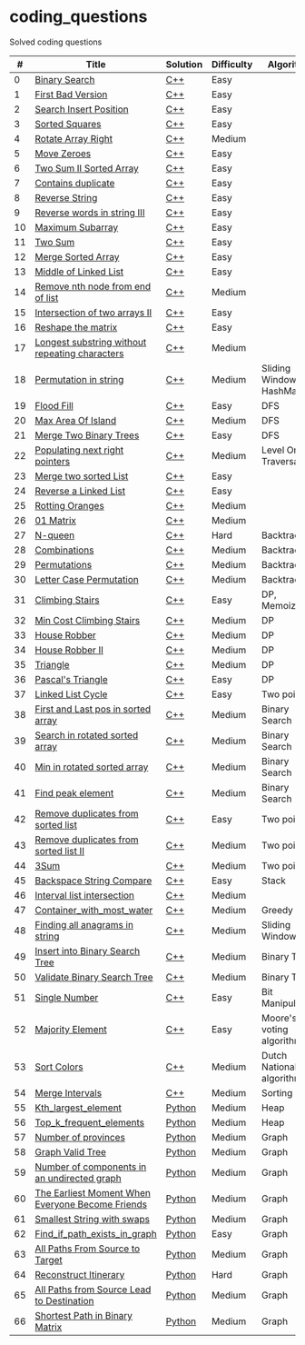 # coding_questions
Solved coding questions

| # | Title | Solution | Difficulty | Algorithm |
|--| ----- | -------- | ---------- | --------- |
|0|[Binary Search](https://leetcode.com/problems/binary-search/) | [C++](./LeetCode/0.Binary_Search)|Easy|
|1|[First Bad Version](https://leetcode.com/problems/first-bad-version/) | [C++](./LeetCode/1.first_Bad_Version)|Easy|
|2|[Search Insert Position](https://leetcode.com/problems/search-insert-position) | [C++](./LeetCode/2.Search_insert_position)|Easy|
|3|[Sorted Squares](https://leetcode.com/problems/squares-of-a-sorted-array) | [C++](./LeetCode/3.Sorted_squares)|Easy|
|4|[Rotate Array Right](https://leetcode.com/problems/rotate-array/) | [C++](./LeetCode/4.Rotate_Array_Right)|Medium|
|5|[Move Zeroes](https://leetcode.com/problems/move-zeroes/) | [C++](./LeetCode/5.Move_zeroes)|Easy|
|6|[Two Sum II Sorted Array](https://leetcode.com/problems/two-sum-ii-input-array-is-sorted/) | [C++](./LeetCode/6.Two_Sum_II_sorted_array)|Easy|
|7|[Contains duplicate](https://leetcode.com/problems/contains-duplicate/) | [C++](./LeetCode/7.Contains_duplicate)|Easy|
|8|[Reverse String](https://leetcode.com/problems/reverse-string) | [C++](./LeetCode/8.Reverse_string)|Easy|
|9|[Reverse words in string III](https://leetcode.com/problems/reverse-words-in-a-string-iii/) | [C++](./LeetCode/9.Reverse_words_in_string_III)|Easy|
|10|[Maximum Subarray](https://leetcode.com/problems/maximum-subarray) | [C++](./LeetCode/10.Maximum_subarray)|Easy|
|11|[Two Sum](https://leetcode.com/problems/two-sum/) | [C++](./LeetCode/11.Two_sum)|Easy|
|12|[Merge Sorted Array](https://leetcode.com/problems/merge-sorted-array/) | [C++](./LeetCode/12.Merge_sorted_array)|Easy|
|13|[Middle of Linked List](https://leetcode.com/problems/middle-of-the-linked-list/) | [C++](./LeetCode/13.Middle_of_Linked_List)|Easy|
|14|[Remove nth node from end of list](https://leetcode.com/problems/remove-nth-node-from-end-of-list/) | [C++](./LeetCode/14.Remove_nth_node_from_end_of_list)|Medium|
|15|[Intersection of two arrays II](https://leetcode.com/problems/intersection-of-two-arrays-ii/) | [C++](./LeetCode/15.Intersection_of_two_arrays_II)|Easy|
|16|[Reshape the matrix](https://leetcode.com/problems/reshape-the-matrix/) | [C++](./LeetCode/16.Reshape_the_matrix)|Easy|
|17|[Longest substring without repeating characters](https://leetcode.com/problems/longest-substring-without-repeating-characters/) | [C++](./LeetCode/17.Longest_substring_without_repeating_characters)|Medium|
|18|[Permutation in string](https://leetcode.com/problems/permutation-in-string/) | [C++](./LeetCode/18.Permutation_in_string)|Medium|Sliding Window, HashMap|
|19|[Flood Fill](https://leetcode.com/problems/flood-fill/) | [C++](./LeetCode/19.Flood_fill)|Easy|DFS|
|20|[Max Area Of Island](https://leetcode.com/problems/max-area-of-island/) | [C++](./LeetCode/20.Max_area_of_island)|Medium|DFS|
|21|[Merge Two Binary Trees](https://leetcode.com/problems/merge-two-binary-trees/) | [C++](./LeetCode/21.Merge_two_binary_trees)|Easy|DFS|
|22|[Populating next right pointers](https://leetcode.com/problems/populating-next-right-pointers-in-each-node/) | [C++](./LeetCode/22.Populating_next_right_pointers)|Medium|Level Order Traversal|
|23|[Merge two sorted List](https://leetcode.com/problems/merge-two-sorted-lists/) | [C++](./LeetCode/23.Merge_two_sorted_LL)|Easy|
|24|[Reverse a Linked List](https://leetcode.com/problems/reverse-linked-list/) | [C++](./LeetCode/24.Reverse_a_LL)|Easy|
|25|[Rotting Oranges](https://leetcode.com/problems/rotting-oranges/) | [C++](./LeetCode/25.Rotting_oranges)|Medium|
|26|[01 Matrix](https://leetcode.com/problems/01-matrix/) | [C++](./LeetCode/26.01_matrix)|Medium|
|27|[N-queen](https://leetcode.com/problems/n-queens/) | [C++](./LeetCode/27.N-queen)|Hard|Backtracking|
|28|[Combinations](https://leetcode.com/problems/combinations/) | [C++](./LeetCode/28.Combinations)|Medium|Backtracking|
|29|[Permutations](https://leetcode.com/problems/permutations/) | [C++](./LeetCode/29.Permutations)|Medium|Backtracking|
|30|[Letter Case Permutation](https://leetcode.com/problems/letter-case-permutation/) | [C++](./LeetCode/30.Letter_case_permutation)|Medium|Backtracking|
|31|[Climbing Stairs](https://leetcode.com/problems/climbing-stairs/) | [C++](./LeetCode/31.Climbing_stairs)|Easy|DP, Memoization|
|32|[Min Cost Climbing Stairs](https://leetcode.com/problems/min-cost-climbing-stairs/) | [C++](./LeetCode/32.Min_cost_climbing_stairs)|Medium|DP|
|33|[House Robber](https://leetcode.com/problems/house-robber/) | [C++](./LeetCode/33.House_robber)|Medium|DP|
|34|[House Robber II](https://leetcode.com/problems/house-robber-ii/) | [C++](./LeetCode/34.House_robber_II)|Medium|DP|
|35|[Triangle](https://leetcode.com/problems/triangle/) | [C++](./LeetCode/35.Triangle)|Medium|DP|
|36|[Pascal's Triangle](https://leetcode.com/problems/pascals-triangle/) | [C++](./LeetCode/36.Pascal's_triangle)|Easy|DP|
|37|[Linked List Cycle](https://leetcode.com/problems/linked-list-cycle/) | [C++](./LeetCode/37.Linked_list_cycle)|Easy|Two pointer|
|38|[First and Last pos in sorted array](https://leetcode.com/problems/find-first-and-last-position-of-element-in-sorted-array/) | [C++](./LeetCode/38.First_and_last_pos_sorted_array)|Medium|Binary Search|
|39|[Search in rotated sorted array](https://leetcode.com/problems/search-in-rotated-sorted-array/) | [C++](./LeetCode/39.Search_in_rotated_sorted_array)|Medium|Binary Search|
|40|[Min in rotated sorted array](https://leetcode.com/problems/find-minimum-in-rotated-sorted-array/) | [C++](./LeetCode/40.Min_in_rotated_sorted_array)|Medium|Binary Search|
|41|[Find peak element](https://leetcode.com/problems/find-peak-element/) | [C++](./LeetCode/41.Find_peak_element)|Medium|Binary Search|
|42|[Remove duplicates from sorted list](https://leetcode.com/problems/remove-duplicates-from-sorted-list/) | [C++](./LeetCode/42.Remove_duplicates_from_sorted_list)|Easy|Two pointers|
|43|[Remove duplicates from sorted list II](https://leetcode.com/problems/remove-duplicates-from-sorted-list-ii/) | [C++](./LeetCode/43.Remove_duplicates_from_sorted_list_II)|Medium|Two pointers|
|44|[3Sum](https://leetcode.com/problems/3sum/) | [C++](./LeetCode/44.3Sum)|Medium|Two pointers|
|45|[Backspace String Compare](https://leetcode.com/problems/backspace-string-compare/) | [C++](./LeetCode/45.Backspace_string_compare)|Easy|Stack|
|46|[Interval list intersection](https://leetcode.com/problems/interval-list-intersections/) | [C++](./LeetCode/46.Interval_list_intersection)|Medium||
|47|[Container_with_most_water](https://leetcode.com/problems/container-with-most-water/) | [C++](./LeetCode/47.Container_with_most_water)|Medium|Greedy|
|48|[Finding all anagrams in string](https://leetcode.com/problems/find-all-anagrams-in-a-string/) | [C++](./LeetCode/48.Finding_all_anagrams_in_string)|Medium|Sliding Window|
|49|[Insert into Binary Search Tree](https://leetcode.com/problems/insert-into-a-binary-search-tree/) | [C++](./LeetCode/49.Insert_into_binary_search_tree)|Medium|Binary Tree|
|50|[Validate Binary Search Tree](https://leetcode.com/problems/validate-binary-search-tree/) | [C++](./LeetCode/50.Validate_binary_search_tree)|Medium|Binary Tree|
|51|[Single Number](https://leetcode.com/problems/single-number/) | [C++](./LeetCode/51.Single_number)|Easy|Bit Manipulation|
|52|[Majority Element](https://leetcode.com/problems/majority-element/) | [C++](./LeetCode/52.Majority_element)|Easy|Moore's voting algorithm|
|53|[Sort Colors](https://leetcode.com/problems/sort-colors/) | [C++](./LeetCode/53.Sort_colors)|Medium|Dutch National flag algorithm|
|54|[Merge Intervals](https://leetcode.com/problems/merge-intervals/) | [C++](./LeetCode/54.Merge_intervals)|Medium|Sorting|
|55|[Kth_largest_element](https://leetcode.com/problems/kth-largest-element-in-an-array/) | [Python](./LeetCode/55.Kth_largest_element)|Medium|Heap|
|56|[Top_k_frequent_elements](https://leetcode.com/problems/top-k-frequent-elements/) | [Python](./LeetCode/56.Top_k_frequent_elements)|Medium|Heap|
|57|[Number of provinces](https://leetcode.com/problems/number-of-provinces/) | [Python](./LeetCode/57.Number_of_provinces)|Medium|Graph|
|58|[Graph Valid Tree](https://leetcode.com/problems/graph-valid-tree/) | [Python](./LeetCode/58.Graph_valid_tree)|Medium|Graph|
|59|[Number of components in an undirected graph](https://leetcode.com/problems/number-of-connected-components-in-an-undirected-graph/) | [Python](./LeetCode/59.Number_of_components_undirected_graph)|Medium|Graph|
|60|[The Earliest Moment When Everyone Become Friends](https://leetcode.com/problems/the-earliest-moment-when-everyone-become-friends/) | [Python](./LeetCode/60.Earliest_moment_when_everyone_became_friends)|Medium|Graph|
|61|[Smallest String with swaps](https://leetcode.com/problems/smallest-string-with-swaps/) | [Python](./LeetCode/61.Smallest_string_with_swaps)|Medium|Graph|
|62|[Find_if_path_exists_in_graph](https://leetcode.com/problems/find-if-path-exists-in-graph/) | [Python](./LeetCode/62.Find_if_path_exists_in_graph)|Easy|Graph|
|63|[All Paths From Source to Target](https://leetcode.com/problems/all-paths-from-source-to-target/) | [Python](./LeetCode/63.All_paths_from_sorce_to_target)|Medium|Graph|
|64|[Reconstruct Itinerary](https://leetcode.com/problems/reconstruct-itinerary/) | [Python](./LeetCode/64.Reconstruct_itinerary)|Hard|Graph|
|65|[All Paths from Source Lead to Destination](https://leetcode.com/problems/all-paths-from-source-lead-to-destination/) | [Python](./LeetCode/65.All_paths_from_source_leads_to_destination)|Medium|Graph|
|66|[Shortest Path in Binary Matrix](https://leetcode.com/problems/shortest-path-in-binary-matrix/) | [Python](./LeetCode/66.Shortest_path_in_binary_matrix)|Medium|Graph|

